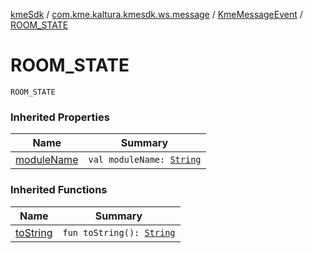 [kmeSdk](../../index.md) / [com.kme.kaltura.kmesdk.ws.message](../index.md) / [KmeMessageEvent](index.md) / [ROOM_STATE](./-r-o-o-m_-s-t-a-t-e.md)

# ROOM_STATE

`ROOM_STATE`

### Inherited Properties

| Name | Summary |
|---|---|
| [moduleName](module-name.md) | `val moduleName: `[`String`](https://kotlinlang.org/api/latest/jvm/stdlib/kotlin/-string/index.html) |

### Inherited Functions

| Name | Summary |
|---|---|
| [toString](to-string.md) | `fun toString(): `[`String`](https://kotlinlang.org/api/latest/jvm/stdlib/kotlin/-string/index.html) |
